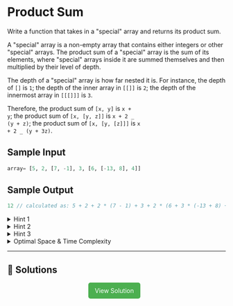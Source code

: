 # Product Sum

Write a function that takes in a "special" array and returns its product sum.

A "special" array is a non-empty array that contains either integers or other
"special" arrays. The product sum of a "special" array is the sum of its
elements, where "special" arrays inside it are summed themselves and then
multiplied by their level of depth.

The depth of a "special" array is how far nested it is. For instance, the
depth of <code>[]</code> is <code>1</code>; the depth of the inner array in
<code>[[]]</code> is <code>2</code>; the depth of the innermost array in <code>[[[]]]</code> is <code>3</code>.

Therefore, the product sum of <code>[x, y]</code> is <code>x + y</code>; the
product sum of <code>[x, [y, z]]</code> is <code>x + 2 _ (y + z)</code>; the
product sum of <code>[x, [y, [z]]]</code> is <code>x + 2 _ (y + 3z)</code>.

## Sample Input

```python
array= [5, 2, [7, -1], 3, [6, [-13, 8], 4]]
```

## Sample Output

```javascript
12 // calculated as: 5 + 2 + 2 * (7 - 1) + 3 + 2 * (6 + 3 * (-13 + 8) + 4)
```

<details>
  <summary>Hint 1</summary>

Try using recursion to solve this problem.

</details>

<details>
  <summary>Hint 2</summary>

Initialize the product sum of the "special" array to 0. Then, iterate through all of the array's elements; if you come across a number, add it to the product sum; if you come across another "special" array, recursively call the productSum function on it and add the returned value to the product sum. How will you handle multiplying the product sums at a given level of depth?

</details>

<details>
  <summary>Hint 3</summary>

Have the productSum function take in a second parameter: the multiplier, initialized to 1. Whenever you recursively call the productSum function, pass in the multiplier incremented by 1.

</details>

<details>
  <summary>Optimal Space & Time Complexity</summary>

O(n) time | O(d) space - where n is the total number of elements in the array, including sub-elements, and d is the greatest depth of "special" arrays in the array

</details>

---

## 🔗 Solutions

<div style="text-align: center;">
  <a href="./solution.py" style="display: inline-block; background-color: #4CAF50; color: white; padding: 10px 15px; text-align: center; text-decoration: none; border-radius: 5px; margin-right: 10px;">View Solution</a>
</div>
